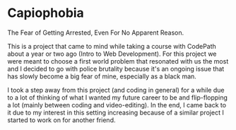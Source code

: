# Capiophobia
The Fear of Getting Arrested, Even For No Apparent Reason.

This is a project that came to mind while taking a course with CodePath
about a year or two ago (Intro to Web Development). For this project we were
meant to choose a first world problem that resonated with us the most and I decided
to go with police brutality because it's an ongoing issue that has slowly become
a big fear of mine, especially as a black man. 

I took a step away from this project (and coding in general) for a while due to
a lot of thinking of what I wanted my future career to be and flip-flopping a lot
(mainly between coding and video-editing). In the end, I came back to it due to
my interest in this setting increasing because of a similar project I started to work
on for another friend.
